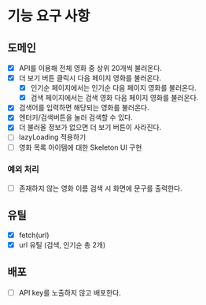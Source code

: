# 기능 요구 사항

## 도메인

- [x] API를 이용해 전체 영화 중 상위 20개씩 불러온다.
- [x] 더 보기 버튼 클릭시 다음 페이지 영화를 불러온다.
  - [x] 인기순 페이지에서는 인기순 다음 페이지 영화를 불러온다.
  - [x] 검색 페이지에서는 검색 영화 다음 페이지 영화를 불러온다.
- [x] 검색어를 입력하면 해당되는 영화를 불러온다.
- [x] 엔터키/검색버튼을 눌러 검색할 수 있다.
- [x] 더 불러올 정보가 없으면 더 보기 버튼이 사라진다.
- [ ] lazyLoading 적용하기
- [ ] 영화 목록 아이템에 대한 Skeleton UI 구현

### 예외 처리

- [ ] 존재하지 않는 영화 이름 검색 시 화면에 문구를 출력한다.

## 유틸

- [x] fetch(url)
- [x] url 유틸 (검색, 인기순 총 2개)

## 배포

- [ ] API key를 노출하지 않고 배포한다.
